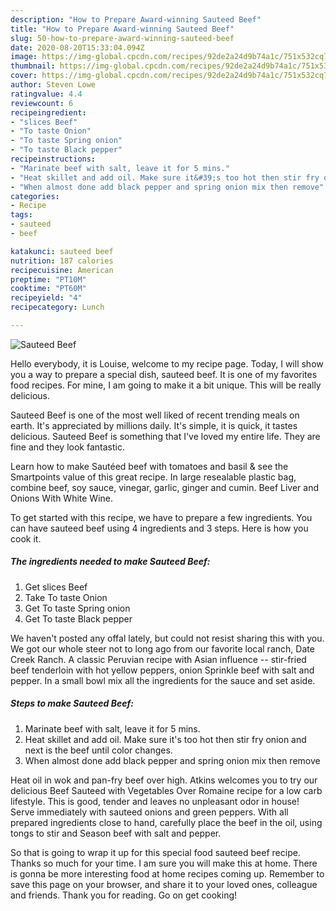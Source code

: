 ```yaml
---
description: "How to Prepare Award-winning Sauteed Beef"
title: "How to Prepare Award-winning Sauteed Beef"
slug: 50-how-to-prepare-award-winning-sauteed-beef
date: 2020-08-20T15:33:04.094Z
image: https://img-global.cpcdn.com/recipes/92de2a24d9b74a1c/751x532cq70/sauteed-beef-recipe-main-photo.jpg
thumbnail: https://img-global.cpcdn.com/recipes/92de2a24d9b74a1c/751x532cq70/sauteed-beef-recipe-main-photo.jpg
cover: https://img-global.cpcdn.com/recipes/92de2a24d9b74a1c/751x532cq70/sauteed-beef-recipe-main-photo.jpg
author: Steven Lowe
ratingvalue: 4.4
reviewcount: 6
recipeingredient:
- "slices Beef"
- "To taste Onion"
- "To taste Spring onion"
- "To taste Black pepper"
recipeinstructions:
- "Marinate beef with salt, leave it for 5 mins."
- "Heat skillet and add oil. Make sure it&#39;s too hot then stir fry onion and next is the beef until color changes."
- "When almost done add black pepper and spring onion mix then remove"
categories:
- Recipe
tags:
- sauteed
- beef

katakunci: sauteed beef 
nutrition: 187 calories
recipecuisine: American
preptime: "PT10M"
cooktime: "PT60M"
recipeyield: "4"
recipecategory: Lunch

---
```



![Sauteed Beef](https://img-global.cpcdn.com/recipes/92de2a24d9b74a1c/751x532cq70/sauteed-beef-recipe-main-photo.jpg)

Hello everybody, it is Louise, welcome to my recipe page. Today, I will show you a way to prepare a special dish, sauteed beef. It is one of my favorites food recipes. For mine, I am going to make it a bit unique. This will be really delicious.

Sauteed Beef is one of the most well liked of recent trending meals on earth. It's appreciated by millions daily. It's simple, it is quick, it tastes delicious. Sauteed Beef is something that I've loved my entire life. They are fine and they look fantastic.

Learn how to make Sautéed beef with tomatoes and basil &amp; see the Smartpoints value of this great recipe. In large resealable plastic bag, combine beef, soy sauce, vinegar, garlic, ginger and cumin. Beef Liver and Onions With White Wine.


To get started with this recipe, we have to prepare a few ingredients. You can have sauteed beef using 4 ingredients and 3 steps. Here is how you cook it.

<!--inarticleads1-->

##### The ingredients needed to make Sauteed Beef:

1. Get slices Beef
1. Take To taste Onion
1. Get To taste Spring onion
1. Get To taste Black pepper


We haven&#39;t posted any offal lately, but could not resist sharing this with you. We got our whole steer not to long ago from our favorite local ranch, Date Creek Ranch. A classic Peruvian recipe with Asian influence -- stir-fried beef tenderloin with hot yellow peppers, onion Sprinkle beef with salt and pepper. In a small bowl mix all the ingredients for the sauce and set aside. 

<!--inarticleads2-->

##### Steps to make Sauteed Beef:

1. Marinate beef with salt, leave it for 5 mins.
1. Heat skillet and add oil. Make sure it&#39;s too hot then stir fry onion and next is the beef until color changes.
1. When almost done add black pepper and spring onion mix then remove


Heat oil in wok and pan-fry beef over high. Atkins welcomes you to try our delicious Beef Sauteed with Vegetables Over Romaine recipe for a low carb lifestyle. This is good, tender and leaves no unpleasant odor in house! Serve immediately with sauteed onions and green peppers. With all prepared ingredients close to hand, carefully place the beef in the oil, using tongs to stir and Season beef with salt and pepper. 

So that is going to wrap it up for this special food sauteed beef recipe. Thanks so much for your time. I am sure you will make this at home. There is gonna be more interesting food at home recipes coming up. Remember to save this page on your browser, and share it to your loved ones, colleague and friends. Thank you for reading. Go on get cooking!
